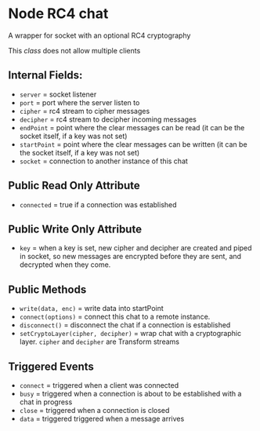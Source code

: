 # Node RC4 chat

A wrapper for socket with an optional RC4 cryptography

This _class_ does not allow multiple clients

## Internal Fields:
* `server` = socket listener
* `port` = port where the server listen to
* `cipher` = rc4 stream to cipher messages
* `decipher` = rc4 stream to decipher incoming messages
* `endPoint` = point where the clear messages can be read (it can be the socket itself, if a key was not set)
* `startPoint` = point where the clear messages can be written (it can be the socket itself, if a key was not set)
* `socket` = connection to another instance of this chat

## Public Read Only Attribute
* `connected` = true if a connection was established

## Public Write Only Attribute
* `key` = when a key is set, new cipher and decipher are created and piped in socket, so new messages are encrypted 
          before they are sent, and decrypted when they come.

## Public Methods
* `write(data, enc)` = write data into startPoint
* `connect(options)` = connect this chat to a remote instance.
* `disconnect()` = disconnect the chat if a connection is established
* `setCryptoLayer(cipher, decipher)` = wrap chat with a cryptographic layer. `cipher` and `decipher` are Transform streams

## Triggered Events
* `connect` = triggered when a client was connected
* `busy` = triggered when a connection is about to be established with a chat in progress
* `close` = triggered when a connection is closed
* `data` = triggered triggered when a message arrives